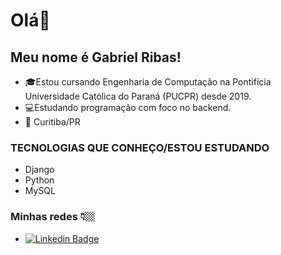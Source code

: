 # Olá👋

## Meu nome é Gabriel Ribas!
- 🎓Estou cursando Engenharia de Computação na Pontifícia Universidade Católica do Paraná (PUCPR) desde 2019.
- 💻Estudando programação com foco no backend.
- 📍 Curitiba/PR

### TECNOLOGIAS QUE CONHEÇO/ESTOU ESTUDANDO

- Django
- Python
- MySQL

### Minhas redes 👇🏼

- [![Linkedin Badge](https://img.shields.io/badge/-LinkedIn-blue?style=flat-square&logo=Linkedin&logoColor=white&link=https://www.linkedin.com/in/gabrielrbas/)](https://www.linkedin.com/in/gabrielrbas/)
